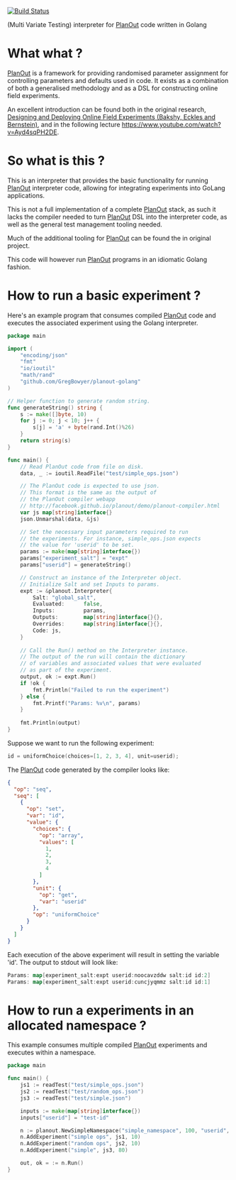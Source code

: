 [![Build Status](https://travis-ci.org/biased-unit/planout-golang.svg?branch=master)](https://travis-ci.org/biased-unit/planout-golang)

(Multi Variate Testing) interpreter for [PlanOut](http://github.com/facebook/planout) code written in Golang

# What what ?
[PlanOut](http://github.com/facebook/planout) is a framework for providing randomised parameter assignment for controlling parameters and defaults used in code. It exists as a combination of both a generalised methodology and as a DSL for constructing online field experiments.

An excellent introduction can be found both in the original research, [Designing and Deploying Online Field Experiments (Bakshy, Eckles and Bernstein)](http://arxiv.org/pdf/1409.3174v1.pdf), and in the following lecture https://www.youtube.com/watch?v=Ayd4sqPH2DE.

# So what is this ?
This is an interpreter that provides the basic functionality for running [PlanOut](http://github.com/facebook/planout) interpreter code, allowing for integrating experiments into GoLang applications.

This is not a full implementation of a complete [PlanOut](http://github.com/facebook/planout) stack, as such it lacks the compiler needed to turn [PlanOut](http://github.com/facebook/planout) DSL into the interpreter code, as well as the general test management tooling needed.

Much of the additional tooling for [PlanOut](http://github.com/facebook/planout) can be found the in original project.

This code will however run [PlanOut](http://github.com/facebook/planout) programs in an idiomatic Golang fashion.

# How to run a basic experiment ?
Here's an example program that consumes compiled [PlanOut](http://github.com/facebook/planout) code and executes the associated experiment using the Golang interpreter.

```go
package main

import (
	"encoding/json"
	"fmt"
	"io/ioutil"
	"math/rand"
	"github.com/GregBowyer/planout-golang"
)

// Helper function to generate random string.
func generateString() string {
	s := make([]byte, 10)
	for j := 0; j < 10; j++ {
		s[j] = 'a' + byte(rand.Int()%26)
	}
	return string(s)
}

func main() {
	// Read PlanOut code from file on disk.
	data, _ := ioutil.ReadFile("test/simple_ops.json")

	// The PlanOut code is expected to use json.
	// This format is the same as the output of
	// the PlanOut compiler webapp
	// http://facebook.github.io/planout/demo/planout-compiler.html
	var js map[string]interface{}
	json.Unmarshal(data, &js)

	// Set the necessary input parameters required to run
	// the experiments. For instance, simple_ops.json expects
	// the value for 'userid' to be set.
	params := make(map[string]interface{})
	params["experiment_salt"] = "expt"
	params["userid"] = generateString()

	// Construct an instance of the Interpreter object.
	// Initialize Salt and set Inputs to params.
	expt := &planout.Interpreter{
		Salt: "global_salt",
		Evaluated:      false,
		Inputs:         params,
		Outputs:        map[string]interface{}{},
		Overrides:      map[string]interface{}{},
        Code: js,
	}
	
	// Call the Run() method on the Interpreter instance.
	// The output of the run will contain the dictionary 
	// of variables and associated values that were evaluated
	// as part of the experiment.
	output, ok := expt.Run()
	if !ok {
		fmt.Println("Failed to run the experiment")
	} else {
		fmt.Printf("Params: %v\n", params)
	}
	
	fmt.Println(output)
}
```

Suppose we want to run the following experiment:
```go
id = uniformChoice(choices=[1, 2, 3, 4], unit=userid);
```

The [PlanOut](http://github.com/facebook/planout) code generated by the compiler looks like:

```json
{
  "op": "seq",
  "seq": [
    {
      "op": "set",
      "var": "id",
      "value": {
        "choices": {
          "op": "array",
          "values": [
            1,
            2,
            3,
            4
          ]
        },
        "unit": {
          "op": "get",
          "var": "userid"
        },
        "op": "uniformChoice"
      }
    }
  ]
}
```

Each execution of the above experiment will result in setting the variable 'id'. The output to stdout will look like:

```go
Params: map[experiment_salt:expt userid:noocavzddw salt:id id:2]
Params: map[experiment_salt:expt userid:cuncjyqmmz salt:id id:1]
```

# How to run a experiments in an allocated namespace ?
This example consumes multiple compiled [PlanOut](http://github.com/facebook/planout) experiments and executes within a namespace.

```go
package main

func main() {
	js1 := readTest("test/simple_ops.json")
	js2 := readTest("test/random_ops.json")
	js3 := readTest("test/simple.json")

	inputs := make(map[string]interface{})
	inputs["userid"] = "test-id"

	n := planout.NewSimpleNamespace("simple_namespace", 100, "userid", inputs)
	n.AddExperiment("simple ops", js1, 10)
	n.AddExperiment("random ops", js2, 10)
	n.AddExperiment("simple", js3, 80)

    out, ok = := n.Run()
}

```

